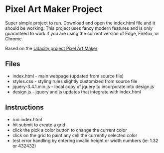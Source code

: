 # Pixel Art Maker Project

Super simple project to run. Download and open the index.html file and it should be working. This project uses fancy modern features and is only guaranteed to work if you are using the current version of Edge, Firefox, or Chrome.

Based on the [Udacity project Pixel Art Maker](https://github.com/udacity/project-pixel-art-maker-starter)

## Files

* index.html - main webpage (updated from source file)
* styles.css - styling rules slightly customized from source file
* jquery-3.4.1.min.js - local copy of jquery to incorporate into design.js
* design.js - jquery and js updates that integrate with index.html

## Instructions

* run index.html
* hit submit to create a grid
* click the pick a color button to change the current color
* click on the grid to paint any cell the currently selected color
* test error handling by entering invalid height or width numbers (ie: 1.32 or 432432)
